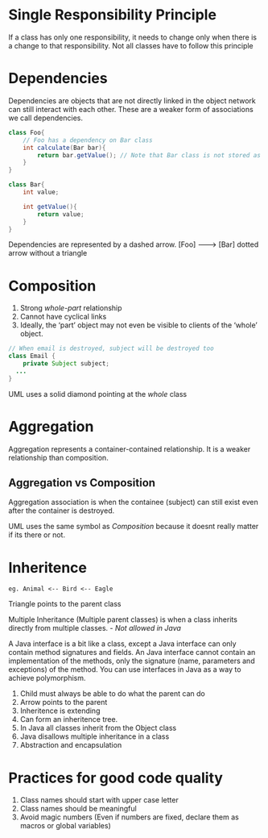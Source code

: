 # Single Responsibility Principle
If a class has only one responsibility, it needs to change only when there is a change to that responsibility.
Not all classes have to follow this principle


# Dependencies
Dependencies are objects that are not directly linked in the object network can still interact with each other.
These are a weaker form of associations we call dependencies.

```java
class Foo{
    // Foo has a dependency on Bar class
    int calculate(Bar bar){
        return bar.getValue(); // Note that Bar class is not stored as a parameter in class Foo
    }
}

class Bar{
    int value;

    int getValue(){
        return value;
    }
}
```
Dependencies are represented by a dashed arrow. [Foo] ---> [Bar] dotted arrow without a triangle  

# Composition

1. Strong *whole-part* relationship
2. Cannot have cyclical links
3. Ideally, the ‘part’ object may not even be visible to clients of the ‘whole’ object.

```java
// When email is destroyed, subject will be destroyed too
class Email {
    private Subject subject;
  ...
}
```
UML uses a solid diamond pointing at the *whole* class


# Aggregation
Aggregation represents a container-contained relationship. It is a weaker relationship than composition.


## Aggregation vs Composition
Aggregation association is when the containee (subject) can still exist even after the container is destroyed.

UML uses the same symbol as *Composition* because it doesnt really matter if its there or not. 

# Inheritence
```
eg. Animal <-- Bird <-- Eagle

```
Triangle points to the parent class

Multiple Inheritance (Multiple parent classes) is when a class inherits directly from multiple classes. - *Not allowed in Java*

A Java interface is a bit like a class, except a Java interface can only contain method signatures and fields. An Java interface cannot contain an implementation of the methods, only the signature (name, parameters and exceptions) of the method. You can use interfaces in Java as a way to achieve polymorphism.


1. Child must always be able to do what the parent can do
2. Arrow points to the parent
3. Inheritence is extending
4. Can form an inheritence tree.
5. In Java all classes inherit from the Object class
6. Java disallows multiple inheritance in a class
7. Abstraction and encapsulation




# Practices for good code quality
1. Class names should start with upper case letter
2. Class names should be meaningful
3. Avoid magic numbers (Even if numbers are fixed, declare them as macros or global variables)
